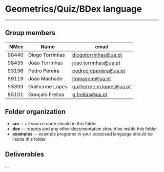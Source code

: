 # Geometrics/Quiz/BDex language

-----

## Group members

| NMec | Name | email |
|--:|---|---|
| 98440 | Diogo Torrinhas | diogotorrinhas@ua.pt |
| 98435 | João Torrinhas | joao.torrinhas@ua.pt |
| 93196 | Pedro Pereira | pedrocjdpereira@ua.pt |
| 89119 | João Machado | jtomaspm@ua.pt |
| 93393  | Guilherme Lopes | guilherme.m.lopes@ua.pt |
| 85101 | Gonçalo Freitas | g.freitas@ua.pt |

## Folder organization

- **src** -- all source code should in this folder
- **doc** -- reports and any other documentation should be inside this folder
- **examples** -- example programs in your porposed language should be inside this folder

## Deliverables

...
